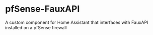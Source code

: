 # pfSense-FauxAPI
A custom component for Home Assistant that interfaces with FauxAPI installed on a pfSense firewall
